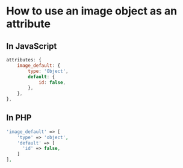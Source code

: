 # How to use an image object as an attribute

## In JavaScript

```javascript
attributes: {
    image_default: {
        type: 'Object',
        default: {
            id: false,
        },
    },
},
 ```

## In PHP


```php
'image_default' => [
    'type' => 'object',
    'default' => [
      'id' => false,
    ]
],
```
